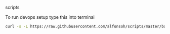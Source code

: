  scripts

To run devops setup type this into terminal

```bash
curl -s -L https://raw.githubusercontent.com/alfonsoh/scripts/master/bash/devops-setup.sh | bash
```





